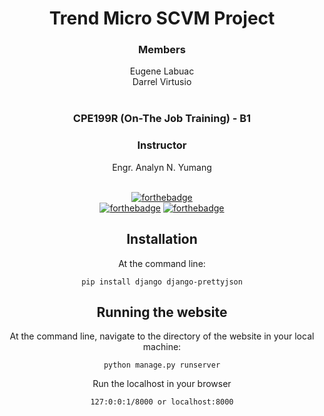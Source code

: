 <div align='center'>

# Trend Micro SCVM Project
### Members
Eugene Labuac <br>
Darrel Virtusio <br><br>

### CPE199R (On-The Job Training) - B1 
### Instructor
Engr. Analyn N. Yumang
<br><br>
  
[![forthebadge](https://forthebadge.com/images/badges/made-with-python.svg)](https://forthebadge.com)<br>
[![forthebadge](https://forthebadge.com/images/badges/uses-html.svg)](https://forthebadge.com)
[![forthebadge](https://forthebadge.com/images/badges/uses-css.svg)](https://forthebadge.com)

## Installation

At the command line:
```
pip install django django-prettyjson
```

## Running the website

At the command line, navigate to the directory of the website in your local machine:
```
python manage.py runserver
```

Run the localhost in your browser
```
127:0:0:1/8000 or localhost:8000
```
